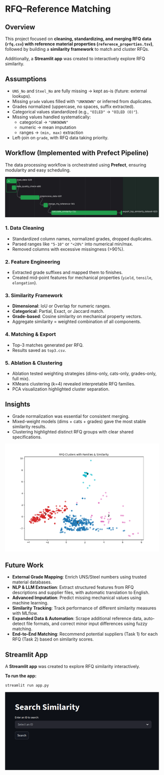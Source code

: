 # RFQ–Reference Matching

## Overview
This project focused on **cleaning, standardizing, and merging RFQ data (`rfq.csv`) with reference material properties (`reference_properties.tsv`)**, followed by building a **similarity framework** to match and cluster RFQs.

Additionally, a **Streamlit app** was created to interactively explore RFQ similarity.


## Assumptions
- `UNS_No` and `Steel_No` are fully missing → kept as-is (future: external lookups).
- Missing `grade` values filled with `"UNKNOWN"` or inferred from duplicates.
- Grades normalized (uppercase, no spaces, suffix extracted).
- Categorical values standardized (e.g., `"OILED"` → `"OILED (O)"`).
- Missing values handled systematically:
  - categorical → `"UNKNOWN"`
  - numeric → mean imputation
  - ranges → `(min, max)` extraction
- Left-join on `grade`, with RFQ data taking priority.


## Workflow (Implemented with Prefect Pipeline)

The data processing workflow is orchestrated using **Prefect**, ensuring modularity and easy scheduling.

![task_2_pipeline](./docs/task_2_pipeline.jpg)


### 1. Data Cleaning
- Standardized column names, normalized grades, dropped duplicates.
- Parsed ranges like `"5-10"` or `"<20%"` into numerical min/max.
- Removed columns with excessive missingness (>90%).

### 2. Feature Engineering
- Extracted grade suffixes and mapped them to finishes.
- Created mid-point features for mechanical properties (`yield`, `tensile`, `elongation`).

### 3. Similarity Framework
- **Dimensional**: IoU or Overlap for numeric ranges.
- **Categorical**: Partial, Exact, or Jaccard match.
- **Grade-based**: Cosine similarity on mechanical property vectors.
- Aggregate similarity = weighted combination of all components.

### 4. Matching & Export
- Top-3 matches generated per RFQ.
- Results saved as `top3.csv`.

### 5. Ablation & Clustering
- Ablation tested weighting strategies (dims-only, cats-only, grades-only, full mix).
- KMeans clustering (k=4) revealed interpretable RFQ families.
- PCA visualization highlighted cluster separation.


## Insights
- Grade normalization was essential for consistent merging.
- Mixed-weight models (dims + cats + grades) gave the most stable similarity results.
- Clustering highlighted distinct RFQ groups with clear shared specifications.

![cluster](./docs/task_2_cluster.png)


## Future Work

- **External Grade Mapping**: Enrich UNS/Steel numbers using trusted material databases.
- **NLP & LLM Extraction**: Extract structured features from RFQ descriptions and supplier files, with automatic translation to English.
- **Advanced Imputation**: Predict missing mechanical values using machine learning.
- **Similarity Tracking**: Track performance of different similarity measures with MLflow.
- **Expanded Data & Automation**: Scrape additional reference data, auto-detect file formats, and correct minor input differences using fuzzy matching.
- **End-to-End Matching**: Recommend potential suppliers (Task 1) for each RFQ (Task 2) based on similarity scores.


## Streamlit App

A **Streamlit app** was created to explore RFQ similarity interactively.

**To run the app:**
```bash
streamlit run app.py
```

![streamlit_app](./docs/task_2_app.png)

